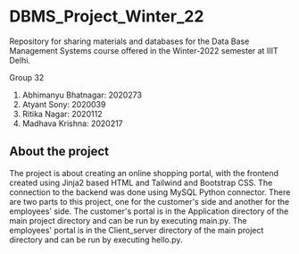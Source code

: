 # DBMS_Project_Winter_22
Repository for sharing materials and databases for the Data Base Management Systems course offered in the Winter-2022 semester at IIIT Delhi.

Group 32
1) Abhimanyu Bhatnagar: 2020273
2) Atyant Sony: 2020039
3) Ritika Nagar: 2020112
4) Madhava Krishna: 2020217

## About the project
The project is about creating an online shopping portal, with the frontend created using Jinja2 based HTML and Tailwind and Bootstrap CSS. The connection to the backend was done using MySQL Python connector.
There are two parts to this project, one for the customer's side and another for the employees' side.
The customer's portal is in the Application directory of the main project directory and can be run by executing main.py.
The employees' portal is in the Client_server directory of the main project directory and can be run by executing hello.py.
